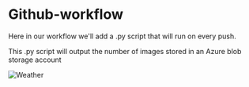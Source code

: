 # Github-workflow

Here in our workflow we'll add a .py script that will run on every push. 

This .py script will output the number of images stored in an Azure blob storage account

![Weather](https://www.linkedin.com/company/dataroots//to/img.png)

